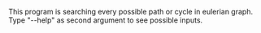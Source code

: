 This program is searching every possible path or cycle in eulerian graph.
Type "--help" as second argument to see possible inputs.
